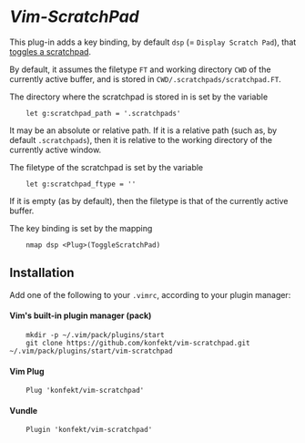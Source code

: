 *Vim-ScratchPad*
================

This plug-in adds a key binding, by default `dsp` (= `Display Scratch Pad`), that [toggles a scratchpad](https://i.imgur.com/kpsjzD7.gif).

By default, it assumes the filetype `FT` and working directory `CWD` of the currently active buffer, and is stored in `CWD/.scratchpads/scratchpad.FT`.

The directory where the scratchpad is stored in is set by the variable
```vim
    let g:scratchpad_path = '.scratchpads'
```
It may be an absolute or relative path.
If it is a relative path (such as, by default `.scratchpads`), then it is relative to the working directory of the currently active window.

The filetype of the scratchpad is set by the variable
```vim
    let g:scratchpad_ftype = ''
```
If it is empty (as by default), then the filetype is that of the currently active buffer.

The key binding is set by the mapping
```vim
    nmap dsp <Plug>(ToggleScratchPad)
```

## Installation
Add one of the following to your `.vimrc`, according to your plugin manager:

#### Vim's built-in plugin manager (pack)
```vim
    mkdir -p ~/.vim/pack/plugins/start
    git clone https://github.com/konfekt/vim-scratchpad.git ~/.vim/pack/plugins/start/vim-scratchpad
```

#### Vim Plug
```vim
    Plug 'konfekt/vim-scratchpad'
```

#### Vundle
```vim
    Plugin 'konfekt/vim-scratchpad'
```
